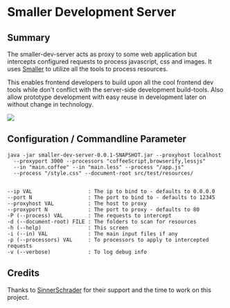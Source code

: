 Smaller Development Server
==========================

Summary
-------
The smaller-dev-server acts as proxy to some web application but intercepts 
configured requests to process javascript, css and images. It 
uses [Smaller](https://github.com/KnisterPeter/Smaller) to utilize all the tools to process resources.

This enables frontend developers to build upon all the cool frontend dev tools
while don't conflict with the server-side development build-tools. 
Also allow prototype development with easy reuse in development later on without change in technology.

![](http://knisterpeter.github.io/smaller-dev-server/Smaller%20Development%20Server%20Architecture%20Chart.svg)

Configuration / Commandline Parameter
-------------------------------------

    java -jar smaller-dev-server-0.0.1-SNAPSHOT.jar --proxyhost localhost 
      --proxyport 3000 --processors "coffeeScript,browserify,lessjs" 
      --in "main.coffee" --in "main.less" --process "/app.js" 
      --process "/style.css" --document-root src/test/resources/


    --ip VAL                  : The ip to bind to - defaults to 0.0.0.0
    --port N                  : The port to bind to - defaults to 12345
    --proxyhost VAL           : The host to proxy
    --proxyport N             : The port to proxy - defaults to 80
    -P (--process) VAL        : The requests to intercept
    -d (--document-root) FILE : The folders to scan for resources
    -h (--help)               : This screen
    -i (--in) VAL             : The main input files if any
    -p (--processors) VAL     : To processors to apply to intercepted requests
    -v (--verbose)            : To log debug info

Credits
-------

Thanks to [SinnerSchrader](http://www.sinnerschrader.com/) for their support
and the time to work on this project.

